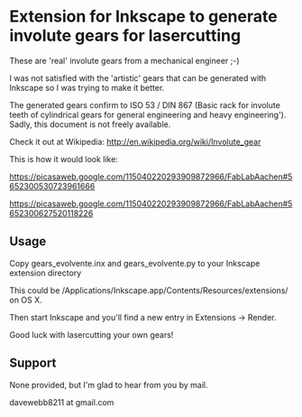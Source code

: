 Extension for Inkscape to generate involute gears for lasercutting 
==================================================================

These are 'real' involute gears from a mechanical engineer ;-)

I was not satisfied with the 'artistic' gears that can be generated with Inkscape so I was trying to make it better. 

The generated gears confirm to ISO 53 / DIN 867 (Basic rack for involute teeth of cylindrical gears for general engineering and heavy engineering'). Sadly, this document is not freely available. 

Check it out at Wikipedia: http://en.wikipedia.org/wiki/Involute_gear

This is how it would look like:

https://picasaweb.google.com/115040220293909872966/FabLabAachen#5652300530723961666

https://picasaweb.google.com/115040220293909872966/FabLabAachen#5652300627520118226

Usage
-----

Copy gears_evolvente.inx and gears_evolvente.py to your Inkscape extension directory 

This could be
  /Applications/Inkscape.app/Contents/Resources/extensions/
on OS X. 

Then start Inkscape and you'll find a new entry in Extensions -> Render. 

Good luck with lasercutting your own gears!


Support
-------

None provided, but I'm glad to hear from you by mail. 

davewebb8211 at gmail.com
